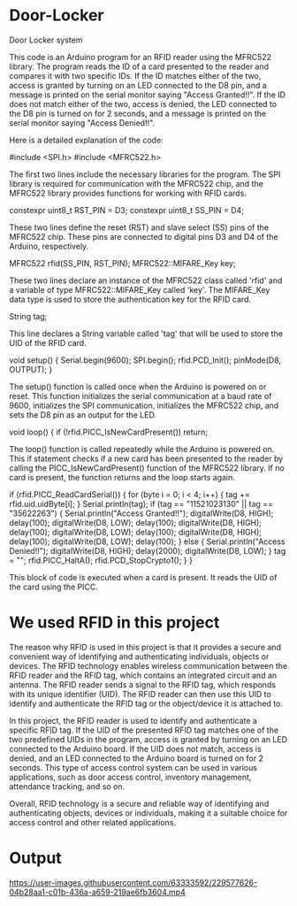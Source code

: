 # Door-Locker
Door Locker system

This code is an Arduino program for an RFID reader using the MFRC522 library. The program reads the ID of a card presented to the reader and compares it with two specific IDs. If the ID matches either of the two, access is granted by turning on an LED connected to the D8 pin, and a message is printed on the serial monitor saying "Access Granted!!". If the ID does not match either of the two, access is denied, the LED connected to the D8 pin is turned on for 2 seconds, and a message is printed on the serial monitor saying "Access Denied!!".

Here is a detailed explanation of the code:

#include <SPI.h>
#include <MFRC522.h>

The first two lines include the necessary libraries for the program. The SPI library is required for communication with the MFRC522 chip, and the MFRC522 library provides functions for working with RFID cards.


constexpr uint8_t RST_PIN = D3;
constexpr uint8_t SS_PIN = D4;

These two lines define the reset (RST) and slave select (SS) pins of the MFRC522 chip. These pins are connected to digital pins D3 and D4 of the Arduino, respectively.


MFRC522 rfid(SS_PIN, RST_PIN);
MFRC522::MIFARE_Key key;

These two lines declare an instance of the MFRC522 class called 'rfid' and a variable of type MFRC522::MIFARE_Key called 'key'. The MIFARE_Key data type is used to store the authentication key for the RFID card.


String tag;

This line declares a String variable called 'tag' that will be used to store the UID of the RFID card.


void setup() {
  Serial.begin(9600);
  SPI.begin();
  rfid.PCD_Init();
  pinMode(D8, OUTPUT);
}

The setup() function is called once when the Arduino is powered on or reset. This function initializes the serial communication at a baud rate of 9600, initializes the SPI communication, initializes the MFRC522 chip, and sets the D8 pin as an output for the LED.


void loop() {
  if (!rfid.PICC_IsNewCardPresent())
    return;

The loop() function is called repeatedly while the Arduino is powered on. This if statement checks if a new card has been presented to the reader by calling the PICC_IsNewCardPresent() function of the MFRC522 library. If no card is present, the function returns and the loop starts again.


if (rfid.PICC_ReadCardSerial()) {
    for (byte i = 0; i < 4; i++) {
      tag += rfid.uid.uidByte[i];
    }
    Serial.println(tag);
    if (tag == "11521023130" || tag == "35622263") {
      Serial.println("Access Granted!!");
      digitalWrite(D8, HIGH);
      delay(100);
      digitalWrite(D8, LOW);
      delay(100);
      digitalWrite(D8, HIGH);
      delay(100);
      digitalWrite(D8, LOW);
      delay(100);
      digitalWrite(D8, HIGH);
      delay(100);
      digitalWrite(D8, LOW);
      delay(100);
    } else {
      Serial.println("Access Denied!!");
      digitalWrite(D8, HIGH);
      delay(2000);
      digitalWrite(D8, LOW);
    }
    tag = "";
    rfid.PICC_HaltA();
    rfid.PCD_StopCrypto1();
  }
}

This block of code is executed when a card is present. It reads the UID of the card using the PICC.

# We used RFID in this project 

The reason why RFID is used in this project is that it provides a secure and convenient way of identifying and authenticating individuals, objects or devices. The RFID technology enables wireless communication between the RFID reader and the RFID tag, which contains an integrated circuit and an antenna. The RFID reader sends a signal to the RFID tag, which responds with its unique identifier (UID). The RFID reader can then use this UID to identify and authenticate the RFID tag or the object/device it is attached to.

In this project, the RFID reader is used to identify and authenticate a specific RFID tag. If the UID of the presented RFID tag matches one of the two predefined UIDs in the program, access is granted by turning on an LED connected to the Arduino board. If the UID does not match, access is denied, and an LED connected to the Arduino board is turned on for 2 seconds. This type of access control system can be used in various applications, such as door access control, inventory management, attendance tracking, and so on.

Overall, RFID technology is a secure and reliable way of identifying and authenticating objects, devices or individuals, making it a suitable choice for access control and other related applications.

# Output



https://user-images.githubusercontent.com/63333592/229577626-04b28aa1-c01b-436a-a659-219ae6fb3604.mp4



